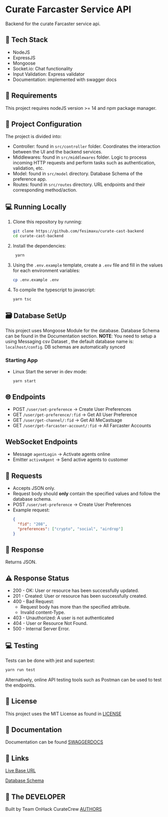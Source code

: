 # Curate Farcaster Service API

Backend for the curate Farcaster service api.

## 🔧 Tech Stack

- NodeJS
- ExpressJS
- Mongoose
- Socket.io: Chat functionality
- Input Validation: Express validator
- Documentation: implemented with swagger docs

## 📝 Requirements

This project requires nodeJS version >= 14 and npm package manager.

## 📁 Project Configuration

The project is divided into:

- Controller: found in `src/controller` folder. Coordinates the interaction between the UI and the backend services.
- Middlewares: found in `src/middlewares` folder. Logic to process incoming HTTP requests and perform tasks such as authentication, validation, etc.
- Model: found in `src/model` directory. Database Schema of the preference app.
- Routes: found in `src/routes` directory. URL endpoints and their corresponding method/action.


## 💻 Running Locally

1. Clone this repository by running:
   ```bash
   git clone https://github.com/fesimaxu/curate-cast-backend
   cd curate-cast-backend
   ```
2. Install the dependencies:
   ```bash
    yarn
   ```
3. Using the `.env.example` template, create a `.env` file and fill in the values for each environment variables:
   ```bash
   cp .env.example .env 
   ```
4. To compile the typescript to javascript:
   ```bash
   yarn tsc 
   ```

## 🗃️ Database SetUp

This project uses Mongoose Module for the database. Database Schema can be found in the Documentation section.
**NOTE**: You need to setup a using Messaging csv Dataset , the default database name is: `localhost/config`. DB schemas are automatically synced

### Starting App

- Linux
Start the server in dev mode:
  ```bash
  yarn start 
  ```


## 🌐 Endpoints

- POST `/user/set-preference` -> Create User Preferences
- GET `/user/get-preference/:fid` -> Get All User Preference
- GET `/user/get-channel/:fid` -> Get All MeCastsage
- GET `/user/get-farcaster-account/:fid` -> All Farcaster Accounts

## WebSocket Endpoints
- Message `agentLogin` -> Activate agents online
- Emitter `activeAgent` -> Send active agents to customer


## 📩 Requests

- Accepts JSON only.
- Request body should **only** contain the specified values and follow the database schema.
- POST `/user/set-preference` -> Create User Preferences
- Example request:
  ```json
  {
    "fid": "208",
    "preferences": ["crypto", "social", "airdrop"]
  }
  ```

## 📂 Response

Returns JSON.

## ⚠️ Response Status

- 200 - OK: User or resource has been successfully updated.
- 201 - Created: User or resource has been successfully created.
- 400 - Bad Request:
  - Request body has more than the specified attribute.
  - Invalid content-Type.
- 403 - Unauthorized: A user is not authenticated
- 404 - User or Resource Not Found.
- 500 - Internal Server Error.

## 💻 Testing

Tests can be done with jest and supertest:

```bash
yarn run test
```

Alternatively, online API testing tools such as Postman can be used to test the endpoints.

## 📄 License

This project uses the MIT License as found in [LICENSE](/LICENSE)

## 📖 Documentation

Documentation can be found [SWAGGERDOCS](https://customer-service-web-app.onrender.com/api/docs)

## 🔗 Links

[Live Base URL](https://customer-service-web-app.onrender.com)

[Database Schema]()

## 🤝 The DEVELOPER

Built by Team OnHack CurateCrew
[AUTHORS](/AUTHORS)

